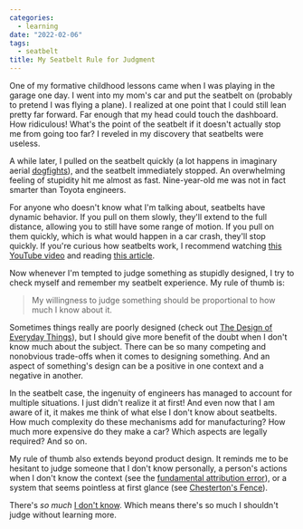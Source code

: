 ```yaml
---
categories:
  - learning
date: "2022-02-06"
tags:
  - seatbelt
title: My Seatbelt Rule for Judgment
---
```


One of my formative childhood lessons came when I was playing in the garage one
day. I went into my mom's car and put the seatbelt on (probably to pretend I was
flying a plane). I realized at one point that I could still lean pretty far
forward. Far enough that my head could touch the dashboard. How ridiculous!
What's the point of the seatbelt if it doesn't actually stop me from going too
far? I reveled in my discovery that seatbelts were useless.

A while later, I pulled on the seatbelt quickly (a lot happens in imaginary
aerial [dogfights](https://en.wikipedia.org/wiki/Dogfight)), and the seatbelt
immediately stopped. An overwhelming feeling of stupidity hit me almost as fast.
Nine-year-old me was not in fact smarter than Toyota engineers.

For anyone who doesn't know what I'm talking about, seatbelts have dynamic
behavior. If you pull on them slowly, they'll extend to the full distance,
allowing you to still have some range of motion. If you pull on them quickly,
which is what would happen in a car crash, they'll stop quickly. If you're
curious how seatbelts work, I recommend watching [this YouTube
video](https://www.youtube.com/watch?v=uRaU1HMJyCo) and reading [this
article](https://howcarpartswork.blogspot.com/2016/05/seat-belt-working.html).

Now whenever I'm tempted to judge something as stupidly designed, I try to check
myself and remember my seatbelt experience. My rule of thumb is:

> My willingness to judge something should be proportional to how much I know
> about it.

Sometimes things really are poorly designed (check out [The Design of Everyday
Things](https://www.amazon.com/Design-Everyday-Things-Revised-Expanded/dp/0465050654?&linkCode=ll1&tag=thdalo00-20&linkId=073e8798f7afc5fba508aa95f8813219&language=en_US&ref_=as_li_ss_tl)),
but I should give more benefit of the doubt when I don't know much about the
subject. There can be so many competing and nonobvious trade-offs when it comes
to designing something. And an aspect of something's design can be a positive in
one context and a negative in another.

In the seatbelt case, the ingenuity of engineers has managed to account for
multiple situations. I just didn't realize it at first! And even now that I am
aware of it, it makes me think of what else I don't know about seatbelts. How
much complexity do these mechanisms add for manufacturing? How much more
expensive do they make a car? Which aspects are legally required? And so on.

My rule of thumb also extends beyond product design. It reminds me to be
hesitant to judge someone that I don't know personally, a person's actions when
I don't know the context (see the [fundamental attribution
error](https://en.wikipedia.org/wiki/Fundamental_attribution_error)), or a
system that seems pointless at first glance (see [Chesterton's
Fence](https://fs.blog/chestertons-fence/)).

There's *so much* [I don't
know](https://www.dannyguo.com/blog/what-i-learned-by-relearning-html/). Which
means there's so much I shouldn't judge without learning more.
